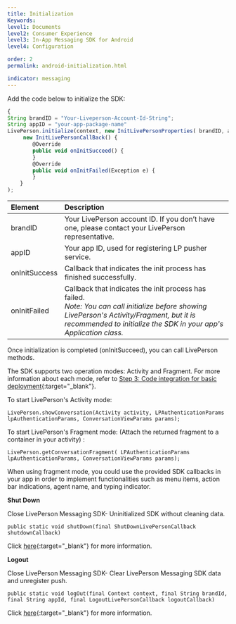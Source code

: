 ```yaml
---
title: Initialization
Keywords:
level1: Documents
level2: Consumer Experience
level3: In-App Messaging SDK for Android
level4: Configuration

order: 2
permalink: android-initialization.html

indicator: messaging
---
```


Add the code below to initialize the SDK:

```javascript
{
String brandID = "Your-Liveperson-Account-Id-String";
String appID = "your-app-package-name"
LivePerson.initialize(context, new InitLivePersonProperties( brandID, appID,
     new InitLivePersonCallBack() {
        @Override
        public void onInitSucceed() {
        }
        @Override
        public void onInitFailed(Exception e) {
        }
    }
);
```

| Element | Description |
| :--- | :--- |
| brandID | Your LivePerson account ID. If you don’t have one, please contact your LivePerson representative. |
| appID | Your app ID, used for registering LP pusher service. |
| onInitSuccess | Callback that indicates the init process has finished successfully. |
| onInitFailed | Callback that indicates the init process has failed. <br> *Note: You can call initialize before showing LivePerson's Activity/Fragment, but it is recommended to initialize the SDK in your app's Application class.* |

Once initialization is completed (onInitSucceed), you can call LivePerson methods.

The SDK supports two operation modes: Activity and Fragment. For more information about each mode, refer to [Step 3: Code integration for basic deployment](android-quickstart.html#step-3-code-integration-for-basic-deployment){:target="_blank"}.

To start LivePerson's Activity mode:

`LivePerson.showConversation(Activity activity, LPAuthenticationParams lpAuthenticationParams, ConversationViewParams params‎);`

To start LivePerson's Fragment mode: (Attach the returned fragment to a container in your activity) :

`LivePerson.getConversationFragment( LPAuthenticationParams lpAuthenticationParams, ConversationViewParams params‎);`

When using fragment mode, you could use the provided SDK callbacks in your app in order to implement functionalities such as menu items, action bar indications, agent name, and typing indicator.


**Shut Down**

Close LivePerson Messaging SDK- Uninitialized SDK without cleaning data.

`public static void shutDown(final ShutDownLivePersonCallback shutdownCallback)`

Click [here](android-shutdown.html){:target="_blank"} for more information.

**Logout**

Close LivePerson Messaging SDK- Clear LivePerson Messaging SDK data and unregister push.

`public static void logOut(final Context context, final String brandId, final String appId, final LogoutLivePersonCallback logoutCallback)`

Click [here](android-logout.html){:target="_blank"} for more information.
